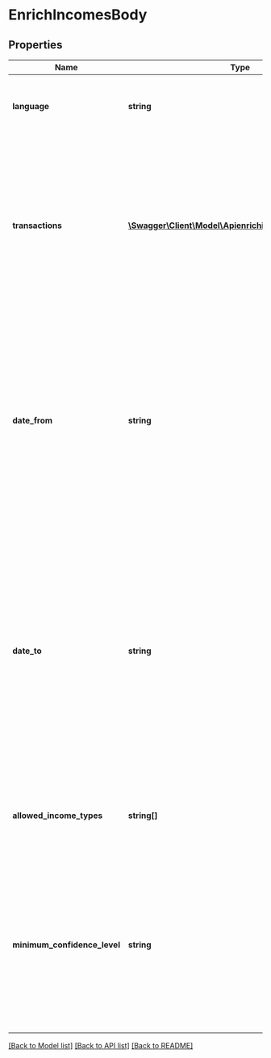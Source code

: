 # EnrichIncomesBody

## Properties
Name | Type | Description | Notes
------------ | ------------- | ------------- | -------------
**language** | **string** | Two-letter ISO 639-1 code for the language of the transaction. | 
**transactions** | [**\Swagger\Client\Model\ApienrichincomesTransactions[]**](ApienrichincomesTransactions.md) | An array of transaction objects that you want enriched.   **Note:** Each object corresponds to one, unique transaction and you can send through up to 10,000 transactions per request. | 
**date_from** | **string** | The date from which you want to start getting incomes for, in &#x60;YYYY-MM-DD&#x60; format, within the last 365 days. When you use this parameter, you must also send &#x60;date_to&#x60;.   ⚠️ The value of &#x60;date_from&#x60; cannot be greater than &#x60;date_to&#x60;. | [optional] 
**date_to** | **string** | The date you want to stop getting incomes for, in &#x60;YYYY-MM-DD&#x60; format, within the last 365 days. When you use this parameter, you must also send &#x60;date_from&#x60;.   ⚠️ The value of &#x60;date_to&#x60; cannot be greater than today&#x27;s date (in other words, no future dates). | [optional] 
**allowed_income_types** | **string[]** | The categories of the incomes you want to get information for. | [optional] 
**minimum_confidence_level** | **string** | The minimum confidence level of the incomes you want to get information for.  You can send through one of the following values:    - &#x60;HIGH&#x60;   - &#x60;MEDIUM&#x60;   - &#x60;LOW&#x60; | [optional] 

[[Back to Model list]](../../README.md#documentation-for-models) [[Back to API list]](../../README.md#documentation-for-api-endpoints) [[Back to README]](../../README.md)

